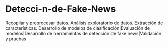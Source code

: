 # Detecci-n-de-Fake-News
Recopilar y preprocesar datos.  Análisis exploratorio de datos.  Extracción de características.  Desarrollo de modelos de clasificación|Evaluación de modelos|Desarrollo de herramientas de detección de fake news|Validación y pruebas
